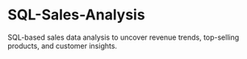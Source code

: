 # SQL-Sales-Analysis
SQL-based sales data analysis to uncover revenue trends, top-selling products, and customer insights.
